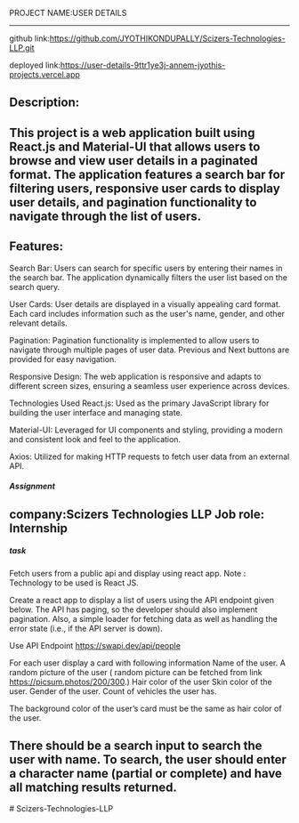 PROJECT NAME:USER DETAILS

-------------------------------------------------------------------------------------------------------------------------------------------------------------------------------------------
github link:https://github.com/JYOTHIKONDUPALLY/Scizers-Technologies-LLP.git

deployed link:https://user-details-9ttr1ye3j-annem-jyothis-projects.vercel.app


Description:
-------------------------------------------------------------------------------------------------------------------------------------------------------------------------------------------
This project is a web application built using React.js and Material-UI that allows users to browse and view user details in a paginated format. The application features a search bar for filtering users, responsive user cards to display user details, and pagination functionality to navigate through the list of users.
-


Features:
--------------------------------------------------------------------------------------------------
Search Bar: Users can search for specific users by entering their names in the search bar. The application dynamically filters the user list based on the search query.

User Cards: User details are displayed in a visually appealing card format. Each card includes information such as the user's name, gender, and other relevant details.

Pagination: Pagination functionality is implemented to allow users to navigate through multiple pages of user data. Previous and Next buttons are provided for easy navigation.

Responsive Design: The web application is responsive and adapts to different screen sizes, ensuring a seamless user experience across devices.

Technologies Used
React.js: Used as the primary JavaScript library for building the user interface and managing state.

Material-UI: Leveraged for UI components and styling, providing a modern and consistent look and feel to the application.

Axios: Utilized for making HTTP requests to fetch user data from an external API.


##### Assignment #####
company:Scizers Technologies LLP
Job role:  Internship
---------------------------------------------------------------------------------

##### task #######
Fetch users from a public api and display using react app.
Note : Technology to be used is React JS.

Create a react app to display a list of users using the API  endpoint given below. The API has paging, so the developer should also implement pagination. Also, a simple loader for fetching data as well as handling the error state (i.e., if the API server is down).

Use API Endpoint 
https://swapi.dev/api/people

For each user display a card with following information 
Name of the user.
A random picture of the user ( random picture can be fetched from link https://picsum.photos/200/300.)
Hair color of the user
Skin color of the user.
Gender of the user.
Count of vehicles the user has.


The background color of the user’s card must be the same as hair color of the user.

There should be a search input to search the user with name.
To search, the user should enter a character name (partial or complete) and have all matching results returned. 
--------------------------------------------------------------------------------------------------



#   S c i z e r s - T e c h n o l o g i e s - L L P 
 
 
